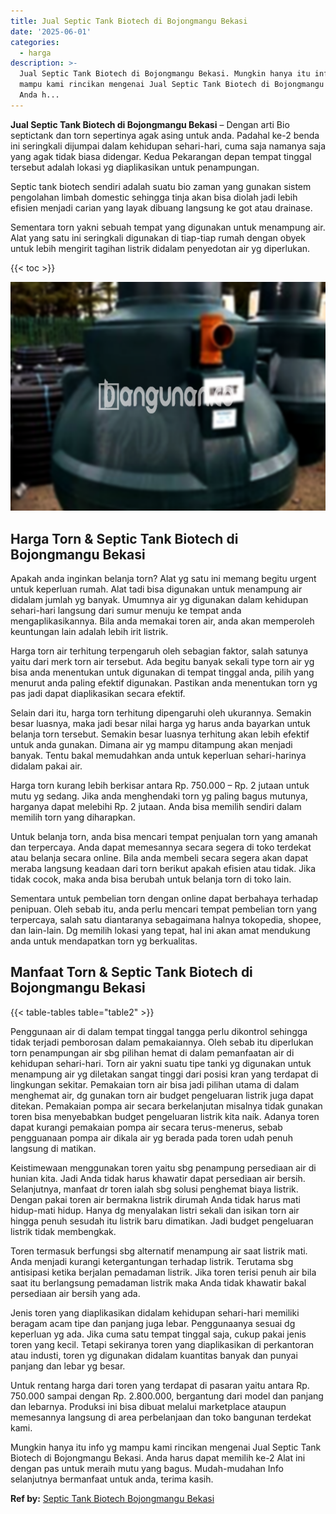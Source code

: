 ```yaml
---
title: Jual Septic Tank Biotech di Bojongmangu Bekasi
date: '2025-06-01'
categories:
  - harga
description: >-
  Jual Septic Tank Biotech di Bojongmangu Bekasi. Mungkin hanya itu info yg
  mampu kami rincikan mengenai Jual Septic Tank Biotech di Bojongmangu Bekasi.
  Anda h...
---
```


**Jual Septic Tank Biotech di Bojongmangu Bekasi** – Dengan arti Bio septictank dan torn sepertinya agak asing untuk anda. Padahal ke-2 benda ini seringkali dijumpai dalam kehidupan sehari-hari, cuma saja namanya saja yang agak tidak biasa didengar. Kedua Pekarangan depan tempat tinggal tersebut adalah lokasi yg diaplikasikan untuk penampungan.

Septic tank biotech sendiri adalah suatu bio zaman yang gunakan sistem pengolahan limbah domestic sehingga tinja akan bisa diolah jadi lebih efisien menjadi carian yang layak dibuang langsung ke got atau drainase.

Sementara torn yakni sebuah tempat yang digunakan untuk menampung air. Alat yang satu ini seringkali digunakan di tiap-tiap rumah dengan obyek untuk lebih mengirit tagihan listrik didalam penyedotan air yg diperlukan.

{{< toc >}}

![Jual Septic Tank Biotech di Bojongmangu Bekasi](/images/jual-bio-septictank-47.png)

## Harga Torn & Septic Tank Biotech di Bojongmangu Bekasi

Apakah anda inginkan belanja torn? Alat yg satu ini memang begitu urgent untuk keperluan rumah. Alat tadi bisa digunakan untuk menampung air didalam jumlah yg banyak. Umumnya air yg digunakan dalam kehidupan sehari-hari langsung dari sumur menuju ke tempat anda mengaplikasikannya. Bila anda memakai toren air, anda akan memperoleh keuntungan lain adalah lebih irit listrik.

Harga torn air terhitung terpengaruh oleh sebagian faktor, salah satunya yaitu dari merk torn air tersebut. Ada begitu banyak sekali type torn air yg bisa anda menentukan untuk digunakan di tempat tinggal anda, pilih yang menurut anda paling efektif digunakan. Pastikan anda menentukan torn yg pas jadi dapat diaplikasikan secara efektif.

Selain dari itu, harga torn terhitung dipengaruhi oleh ukurannya. Semakin besar luasnya, maka jadi besar nilai harga yg harus anda bayarkan untuk belanja torn tersebut. Semakin besar luasnya terhitung akan lebih efektif untuk anda gunakan. Dimana air yg mampu ditampung akan menjadi banyak. Tentu bakal memudahkan anda untuk keperluan sehari-harinya didalam pakai air.

Harga torn kurang lebih berkisar antara Rp. 750.000 – Rp. 2 jutaan untuk mutu yg sedang. Jika anda menghendaki torn yg paling bagus mutunya, harganya dapat melebihi Rp. 2 jutaan. Anda bisa memilih sendiri dalam memilih torn yang diharapkan.

Untuk belanja torn, anda bisa mencari tempat penjualan torn yang amanah dan terpercaya. Anda dapat memesannya secara segera di toko terdekat atau belanja secara online. Bila anda membeli secara segera akan dapat meraba langsung keadaan dari torn berikut apakah efisien atau tidak. Jika tidak cocok, maka anda bisa berubah untuk belanja torn di toko lain.

Sementara untuk pembelian torn dengan online dapat berbahaya terhadap penipuan. Oleh sebab itu, anda perlu mencari tempat pembelian torn yang terpercaya, salah satu diantaranya sebagaimana halnya tokopedia, shopee, dan lain-lain. Dg memilih lokasi yang tepat, hal ini akan amat mendukung anda untuk mendapatkan torn yg berkualitas.

## Manfaat Torn & Septic Tank Biotech di Bojongmangu Bekasi

{{< table-tables table="table2" >}}

Penggunaan air di dalam tempat tinggal tangga perlu dikontrol sehingga tidak terjadi pemborosan dalam pemakaiannya. Oleh sebab itu diperlukan torn penampungan air sbg pilihan hemat di dalam pemanfaatan air di kehidupan sehari-hari. Torn air yakni suatu tipe tanki yg digunakan untuk menampung air yg diletakan sangat tinggi dari posisi kran yang terdapat di lingkungan sekitar. Pemakaian torn air bisa jadi pilihan utama di dalam menghemat air, dg gunakan torn air budget pengeluaran listrik juga dapat ditekan. Pemakaian pompa air secara berkelanjutan misalnya tidak gunakan toren bisa menyebabkan budget pengeluaran listrik kita naik. Adanya toren dapat kurangi pemakaian pompa air secara terus-menerus, sebab pengguanaan pompa air dikala air yg berada pada toren udah penuh langsung di matikan.

Keistimewaan menggunakan toren yaitu sbg penampung persediaan air di hunian kita. Jadi Anda tidak harus khawatir dapat persediaan air bersih. Selanjutnya, manfaat dr toren ialah sbg solusi penghemat biaya listrik. Dengan pakai toren air bermakna listrik dirumah Anda tidak harus mati hidup-mati hidup. Hanya dg menyalakan listri sekali dan isikan torn air hingga penuh sesudah itu listrik baru dimatikan. Jadi budget pengeluaran listrik tidak membengkak.

Toren termasuk berfungsi sbg alternatif menampung air saat listrik mati. Anda menjadi kurangi ketergantungan terhadap listrik. Terutama sbg antisipasi ketika berjalan pemadaman listrik. Jika toren terisi penuh air bila saat itu berlangsung pemadaman listrik maka Anda tidak khawatir bakal persediaan air bersih yang ada.

Jenis toren yang diaplikasikan didalam kehidupan sehari-hari memiliki beragam acam tipe dan panjang juga lebar. Penggunaanya sesuai dg keperluan yg ada. Jika cuma satu tempat tinggal saja, cukup pakai jenis toren yang kecil. Tetapi sekiranya toren yang diaplikasikan di perkantoran atau industi, toren yg digunakan didalam kuantitas banyak dan punyai panjang dan lebar yg besar.

Untuk rentang harga dari toren yang terdapat di pasaran yaitu antara Rp. 750.000 sampai dengan Rp. 2.800.000, bergantung dari model dan panjang dan lebarnya. Produksi ini bisa dibuat melalui marketplace ataupun memesannya langsung di area perbelanjaan dan toko bangunan terdekat kami.

Mungkin hanya itu info yg mampu kami rincikan mengenai Jual Septic Tank Biotech di Bojongmangu Bekasi. Anda harus dapat memilih ke-2 Alat ini dengan pas untuk meraih mutu yang bagus. Mudah-mudahan Info selanjutnya bermanfaat untuk anda, terima kasih.

**Ref by:** [Septic Tank Biotech Bojongmangu Bekasi](https://id.wikipedia.org/wiki/Septic)
